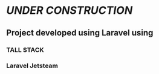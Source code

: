 # *******UNDER CONSTRUCTION*******

## Project developed using Laravel using

### TALL STACK
### Laravel Jetsteam
